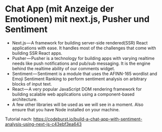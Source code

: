 # Chat App (mit Anzeige der Emotionen) mit next.js, Pusher und Sentiment

- Next.js — A framework for building server-side rendered(SSR) React applications with ease. It handles most of the challenges that come with building SSR React apps.
- Pusher — Pusher is a technology for building apps with varying realtime needs like push notifications and pub/sub messaging. It is the engine behind the realtime ability of our comments widget.
- Sentiment — Sentiment is a module that uses the AFINN-165 wordlist and Emoji Sentiment Ranking to perform sentiment analysis on arbitrary blocks of input text.
- React — A very popular JavaScript DOM rendering framework for building scalable web applications using a component-based architecture.
- A few other libraries will be used as we will see in a moment. Also ensure that you have Node installed on your machine.

Tutorial nach: https://codeburst.io/build-a-chat-app-with-sentiment-analysis-using-next-js-c43ebf3ea643
